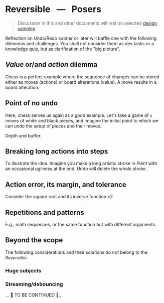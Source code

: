 # Reversible &nbsp; &mdash; &nbsp; Posers

> Discussion in this and other documents will rest on selected [design samples](https://github.com/Kyriosity/read-write/tree/main/README+/software/design/samples).

Reflection on Undo/Redo sooner or later will baffle one with the following dilemmas and challenges. You shall not consider them as dev tasks or a knowledge quiz, but as clarification of the "big picture".

## _Value_ or/and _action_ dilemma

Chess is a perfect example where the sequence of changes can be stored either as moves (actions) or board alterations (value). A move results in a board alteration.

## Point of no undo

Here, chess serves us again as a good example. Let's take a game of `n` moves of white and black pieces, and imagine the initial point to which we can undo the setup of pieces and their moves.

Depth and buffer.

## Breaking long actions into steps

To illustrate the idea. Imagine you make a long artistic stroke in _Paint_ with an occasional ugliness at the end. Undo will delete the whole stroke.

## Action error, its margin, and tolerance

Consider the square root and its inverse function _x2_.

## Repetitions and patterns

E.g., math sequences, or the same function but with different arguments.

## Beyond the scope

The following considerations and their solutions do not belong to the _Reversible_.

### Huge subjects

### Streaming/debouncing

... 🚧 TO BE CONTINUED 🚧...

